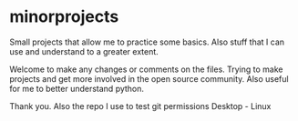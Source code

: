 # minorprojects
Small projects that allow me to practice some basics. Also stuff that I can use and understand to a greater extent.

Welcome to make any changes or comments on the files.
Trying to make projects and get more involved in the open source community.
Also useful for me to better understand python.

Thank you.
Also the repo I use to test git permissions
Desktop - Linux
